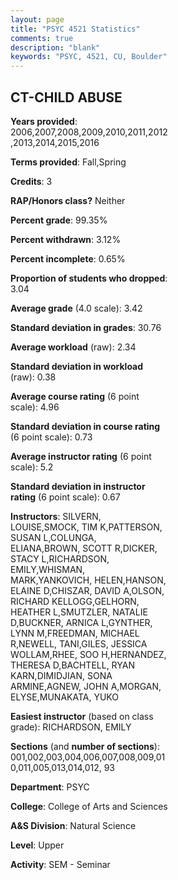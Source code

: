 ```yaml
---
layout: page
title: "PSYC 4521 Statistics"
comments: true
description: "blank"
keywords: "PSYC, 4521, CU, Boulder"
--- 
```

<head>
<script src="https://ajax.googleapis.com/ajax/libs/jquery/2.1.3/jquery.min.js"></script>
<script src="https://dl.dropboxusercontent.com/s/pc42nxpaw1ea4o9/highcharts.js?dl=0"></script>
<!-- <script src="../assets/js/highcharts.js"></script> -->
<style type="text/css">@font-face {
	font-family: "Bebas Neue";
	src: url(https://www.filehosting.org/file/details/544349/BebasNeue%20Regular.otf) format("opentype");
	}
	h1.Bebas { 
		font-family: "Bebas Neue", Verdana, Tahoma;
	}
</style>
</head>
<body>
	<div id="container" style="float: right; width: 45%; height: 88%; margin-left: 2.5%; margin-right: 2.5%;"></div>
	<script language="JavaScript">
		$(document).ready(function() {
		var chart = {type: 'column'};
		var title = {text: 'Grade Distribution'};
		var xAxis = {categories: ['A','B','C','D','F'],crosshair: true};
		var yAxis = {min: 0,title: {text: 'Percentage'}};
		var tooltip = {headerFormat: '<center><b><span style="font-size:20px">{point.key}</span></b></center>',
		               pointFormat: '<td style="padding:0"><b>{point.y:.1f}%</b></td>',
		               footerFormat: '</table>',shared: true,useHTML: true};
		var plotOptions = {column: {pointPadding: 0.0,borderWidth: 0}};  
		var credits = {enabled: false};var series= [{name: 'Percent',data: [59.28,30.9,7.19,0.97,1.65,]}];
		var json = {};
		json.chart = chart;
		json.title = title;
		json.tooltip = tooltip;
		json.xAxis = xAxis;
		json.yAxis = yAxis;  
		json.series = series;
		json.plotOptions = plotOptions;  
		json.credits = credits;
		$('#container').highcharts(json);
	});
	</script>
</body>
			   
## CT-CHILD ABUSE

**Years provided**: 2006,2007,2008,2009,2010,2011,2012,2013,2014,2015,2016

**Terms provided**: Fall,Spring

**Credits**: 3

**RAP/Honors class?** Neither

**Percent grade**: 99.35%

**Percent withdrawn**: 3.12%

**Percent incomplete**: 0.65%

**Proportion of students who dropped**: 3.04

**Average grade** (4.0 scale): 3.42

**Standard deviation in grades**: 30.76

**Average workload** (raw): 2.34

**Standard deviation in workload** (raw): 0.38

**Average course rating** (6 point scale): 4.96

**Standard deviation in course rating** (6 point scale): 0.73

**Average instructor rating** (6 point scale): 5.2

**Standard deviation in instructor rating** (6 point scale): 0.67

**Instructors**: SILVERN, LOUISE,SMOCK, TIM K,PATTERSON, SUSAN L,COLUNGA, ELIANA,BROWN, SCOTT R,DICKER, STACY L,RICHARDSON, EMILY,WHISMAN, MARK,YANKOVICH, HELEN,HANSON, ELAINE D,CHISZAR, DAVID A,OLSON, RICHARD KELLOGG,GELHORN, HEATHER L,SMUTZLER, NATALIE D,BUCKNER, ARNICA L,GYNTHER, LYNN M,FREEDMAN, MICHAEL R,NEWELL, TANI,GILES, JESSICA WOLLAM,RHEE, SOO H,HERNANDEZ, THERESA D,BACHTELL, RYAN KARN,DIMIDJIAN, SONA ARMINE,AGNEW, JOHN A,MORGAN, ELYSE,MUNAKATA, YUKO

**Easiest instructor** (based on class grade): RICHARDSON, EMILY

**Sections** (and **number of sections**): 001,002,003,004,006,007,008,009,010,011,005,013,014,012, 93

**Department**: PSYC

**College**: College of Arts and Sciences

**A&S Division**: Natural Science

**Level**: Upper

**Activity**: SEM - Seminar